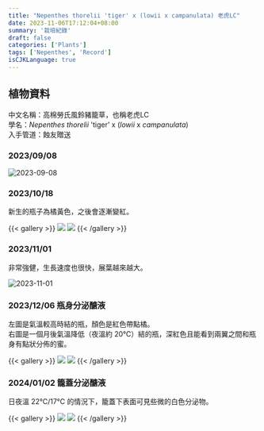 ```yaml
---
title: "Nepenthes thorelii 'tiger' x (lowii x campanulata) 老虎LC"
date: 2023-11-06T17:12:04+08:00
summary: '栽培紀錄'
draft: false
categories: ['Plants']
tags: ['Nepenthes', 'Record']
isCJKLanguage: true
---
```


## 植物資料

中文名稱：高棉勞氏風鈴豬籠草，也稱老虎LC  
學名：*Nepenthes thorelii* 'tiger' x (*lowii* x *campanulata*)  
入手管道：蝕友贈送  

### 2023/09/08

![2023-09-08](./images/2023-09-08.jpg)

### 2023/10/18

新生的瓶子為橘黃色，之後會逐漸變紅。  

{{< gallery >}}
<img src="./images/2023-10-18(1).jpg" class="grid-w50">
<img src="./images/2023-10-18(2).jpg" class="grid-w50">
{{< /gallery >}}

### 2023/11/01

非常強健，生長速度也很快，展葉越來越大。  

![2023-11-01](./images/2023-11-01.jpg)

### 2023/12/06 瓶身分泌醣液

左圖是氣溫較高時結的瓶，顏色是紅色帶點橘。  
右圖是一個月後氣溫降低（夜溫約 20℃）結的瓶，深紅色且能看到兩翼之間和瓶身有點狀分佈的蜜。  

{{< gallery >}}
  <img src="./images/2023-12-06(1).jpg" class="grid-w50">
  <img src="./images/2023-12-06(2).jpg" class="grid-w50">
{{< /gallery >}}

### 2024/01/02 籠蓋分泌醣液

日夜溫 22℃/17℃ 的情況下，籠蓋下表面可見些微的白色分泌物。  

{{< gallery >}}
  <img src="./images/2024-01-02(1).jpg" class="grid-w50">
  <img src="./images/2024-01-02(2).jpg" class="grid-w50">
{{< /gallery >}}
